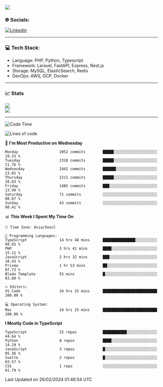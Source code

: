 <!--[![](https://visitcount.itsvg.in/api?id=jin-wk&icon=7&color=12)](https://visitcount.itsvg.in)-->
<!--[![Hits](https://hits.seeyoufarm.com/api/count/incr/badge.svg?url=https%3A%2F%2Fgithub.com%2Fjin-wk&count_bg=%235F625C&title_bg=%23555555&icon=github.svg&icon_color=%23E7E7E7&title=Hits&edge_flat=false)](https://hits.seeyoufarm.com)-->
![](https://komarev.com/ghpvc/?username=jin-wk&color=lightgrey&style=for-the-badge)

### 🌐 Socials:
[![LinkedIn](https://img.shields.io/badge/LinkedIn-%230077B5.svg?logo=linkedin&logoColor=white)](https://linkedin.com/in/jinwook-lee-242625241) 

---

### 💻 Tech Stack:
  - Language: PHP, Python, Typescript
  - Framework: Laravel, FastAPI, Express, Nest.js
  - Storage: MySQL, ElasticSearch, Redis
  - DevOps: AWS, GCP, Docker

---

### 📈 Stats
![](https://github-readme-stats.vercel.app/api?username=jin-wk&theme=dark&hide_border=true&include_all_commits=true&count_private=true)<br/>
![](https://github-readme-streak-stats.herokuapp.com/?user=jin-wk&theme=dark&hide_border=true)<br/>

---

<!--START_SECTION:waka-->
![Code Time](http://img.shields.io/badge/Code%20Time-1%2C202%20hrs%2011%20mins-blue)

![Lines of code](https://img.shields.io/badge/From%20Hello%20World%20I%27ve%20Written-2.1%20million%20lines%20of%20code-blue)

📅 **I'm Most Productive on Wednesday** 

```text
Monday                   2052 commits        █████░░░░░░░░░░░░░░░░░░░░   19.33 % 
Tuesday                  2310 commits        █████░░░░░░░░░░░░░░░░░░░░   21.76 % 
Wednesday                2442 commits        ██████░░░░░░░░░░░░░░░░░░░   23.01 % 
Thursday                 2211 commits        █████░░░░░░░░░░░░░░░░░░░░   20.83 % 
Friday                   1485 commits        ███░░░░░░░░░░░░░░░░░░░░░░   13.99 % 
Saturday                 71 commits          ░░░░░░░░░░░░░░░░░░░░░░░░░   00.67 % 
Sunday                   43 commits          ░░░░░░░░░░░░░░░░░░░░░░░░░   00.41 % 
```


📊 **This Week I Spent My Time On** 

```text
🕑︎ Time Zone: Asia/Seoul

💬 Programming Languages: 
TypeScript               14 hrs 48 mins      ███████████████░░░░░░░░░░   60.65 % 
PHP                      3 hrs 41 mins       ████░░░░░░░░░░░░░░░░░░░░░   15.11 % 
JavaScript               2 hrs 32 mins       ███░░░░░░░░░░░░░░░░░░░░░░   10.43 % 
Prisma                   1 hr 53 mins        ██░░░░░░░░░░░░░░░░░░░░░░░   07.73 % 
Blade Template           55 mins             █░░░░░░░░░░░░░░░░░░░░░░░░   03.80 % 

🔥 Editors: 
VS Code                  24 hrs 25 mins      █████████████████████████   100.00 % 

💻 Operating System: 
Mac                      24 hrs 25 mins      █████████████████████████   100.00 % 
```

**I Mostly Code in TypeScript** 

```text
TypeScript               25 repos            ███████████░░░░░░░░░░░░░░   44.64 % 
Python                   8 repos             ████░░░░░░░░░░░░░░░░░░░░░   14.29 % 
JavaScript               3 repos             █░░░░░░░░░░░░░░░░░░░░░░░░   05.36 % 
Svelte                   2 repos             █░░░░░░░░░░░░░░░░░░░░░░░░   03.57 % 
CSS                      1 repo              ░░░░░░░░░░░░░░░░░░░░░░░░░   01.79 % 
```




 Last Updated on 26/02/2024 01:46:54 UTC
<!--END_SECTION:waka-->
